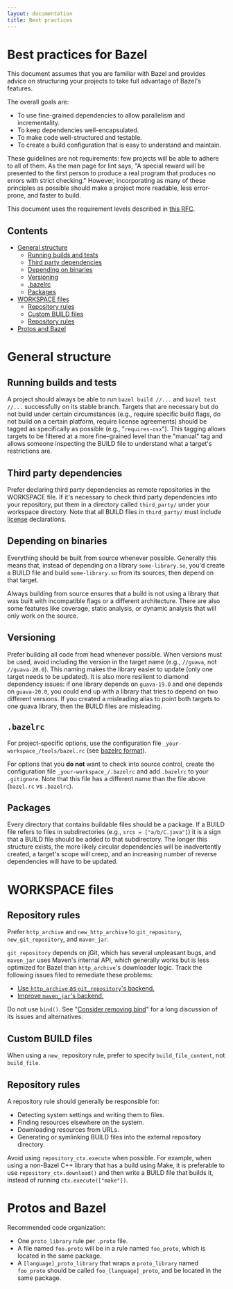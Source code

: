 ```yaml
---
layout: documentation
title: Best practices
---
```


# Best practices for Bazel

This document assumes that you are familiar with Bazel and provides advice on structuring your
projects to take full advantage of Bazel's features.

The overall goals are:

- To use fine-grained dependencies to allow parallelism and incrementality.
- To keep dependencies well-encapsulated.
- To make code well-structured and testable.
- To create a build configuration that is easy to understand and maintain.

These guidelines are not requirements: few projects will be able to adhere to all of them.  As the
man page for lint says, "A special reward will be presented to the first person to produce a real
program that produces no errors with strict checking." However, incorporating as many of these
principles as possible should make a project more readable, less error-prone, and faster to build.

This document uses the requirement levels described in
[this RFC](https://www.ietf.org/rfc/rfc2119.txt).

## Contents

- [General structure](#general-structure)
   - [Running builds and tests](#running-builds-and-tests)
   - [Third party dependencies](#third-party-dependencies)
   - [Depending on binaries](#depending-on-binaries)
   - [Versioning](#versioning)
   - [.bazelrc](#bazelrc)
   - [Packages](#packages)
- [WORKSPACE files](#workspace-files)
   - [Repository rules](#repository-rules)
   - [Custom BUILD files](#custom-build-files)
   - [Repository rules](#repository-rules)
- [Protos and Bazel](#protos-and-bazel)

# General structure

## Running builds and tests

A project should always be able to run `bazel build //...` and `bazel test //...` successfully on
its stable branch. Targets that are necessary but do not build under certain circumstances (e.g.,
require specific build flags, do not build on a certain platform, require license agreements)
should be tagged as specifically as possible (e.g., "`requires-osx`"). This tagging allows
targets to be filtered at a more fine-grained level than the "manual" tag and allows someone
inspecting the BUILD file to understand what a target's restrictions are.

## Third party dependencies

Prefer declaring third party dependencies as remote repositories in the WORKSPACE file. If it's
necessary to check third party dependencies into your repository, put them in a directory called
`third_party/` under your workspace directory.   Note that all BUILD files in `third_party/` must
include [license](https://docs.bazel.build/be/functions.html#licenses)
declarations.

## Depending on binaries

Everything should be built from source whenever possible. Generally this means that, instead of
depending on a library `some-library.so`, you'd create a BUILD file and build `some-library.so`
from its sources, then depend on that target.

Always building from source ensures that a build is not using a library that was built with
incompatible flags or a different architecture. There are also some features like coverage,
static analysis, or dynamic analysis that will only work on the source.

## Versioning

Prefer building all code from head whenever possible.  When versions must be used, avoid including
the version in the target name (e.g., `//guava`, not `//guava-20.0`). This naming makes the library
easier to update (only one target needs to be updated).  It is also more resilient to diamond
dependency issues: if one library depends on `guava-19.0` and one depends on `guava-20.0`, you
could end up with a library that tries to depend on two different versions. If you created a
misleading alias to point both targets to one guava library, then the BUILD files are misleading.

## `.bazelrc`

For project-specific options, use the configuration file `_your-workspace_/tools/bazel.rc` (see
[bazelrc format](https://docs.bazel.build/user-manual.html#bazelrc)).

For options that you **do not** want to check into source control, create the configuration file
`_your-workspace_/.bazelrc` and add `.bazelrc` to your `.gitignore`.  Note that this file has a
different name than the file above (`bazel.rc` vs `.bazelrc`).

## Packages

Every directory that contains buildable files should be a package. If a BUILD file refers to files
in subdirectories (e.g., `srcs = ["a/b/C.java"]`) it is a sign that a BUILD file should be added to
that subdirectory.  The longer this structure exists, the more likely circular dependencies will be
inadvertently created, a target's scope will creep, and an increasing number of reverse
dependencies will have to be updated.

# WORKSPACE files

## Repository rules

Prefer `http_archive` and `new_http_archive` to `git_repository`, `new_git_repository`, and
`maven_jar`.

`git_repository` depends on jGit, which has several unpleasant bugs, and `maven_jar` uses Maven's
internal API, which generally works but is less optimized for Bazel than `http_archive`'s
downloader logic. Track the following issues filed to remediate these problems:

-  [Use `http_archive` as `git_repository`'s
   backend.](https://github.com/bazelbuild/bazel/issues/2147)
-  [Improve `maven_jar`'s backend.](https://github.com/bazelbuild/bazel/issues/1752)

Do not use `bind()`.  See "[Consider removing
bind](https://github.com/bazelbuild/bazel/issues/1952)" for a long discussion of its issues and
alternatives.

## Custom BUILD files

When using a `new_` repository rule, prefer to specify `build_file_content`, not `build_file`.

## Repository rules

A repository rule should generally be responsible for:

-  Detecting system settings and writing them to files.
-  Finding resources elsewhere on the system.
-  Downloading resources from URLs.
-  Generating or symlinking BUILD files into the external repository directory.

Avoid using `repository_ctx.execute` when possible.  For example, when using a non-Bazel C++
library that has a build using Make, it is preferable to use `repository_ctx.download()` and then
write a BUILD file that builds it, instead of running `ctx.execute(["make"])`.


# Protos and Bazel

Recommended code organization:

-  One `proto_library` rule per `.proto` file.
-  A file named `foo.proto` will be in a rule named `foo_proto`, which is located in the same
   package.
-  A `[language]_proto_library` that wraps a `proto_library` named `foo_proto` should be called
   `foo_[language]_proto`, and be located in the same package.
